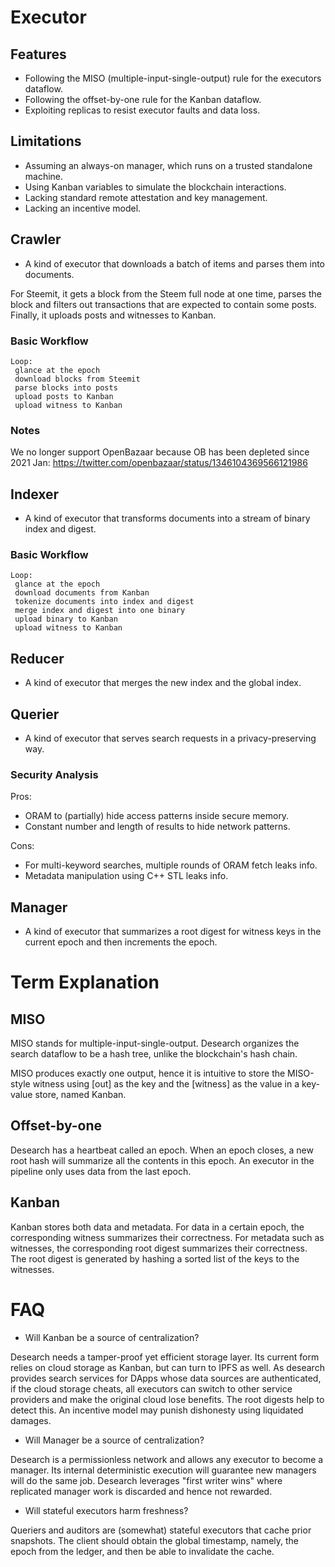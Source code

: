 # Executor

## Features

- Following the MISO (multiple-input-single-output) rule for the executors dataflow.
- Following the offset-by-one rule for the Kanban dataflow.
- Exploiting replicas to resist executor faults and data loss.

## Limitations

- Assuming an always-on manager, which runs on a trusted standalone machine.
- Using Kanban variables to simulate the blockchain interactions.
- Lacking standard remote attestation and key management.
- Lacking an incentive model.

## Crawler

- A kind of executor that downloads a batch of items and parses them into documents.

For Steemit, it gets a block from the Steem full node at one time, parses the block and filters out transactions that are expected to contain some posts. Finally, it uploads posts and witnesses to Kanban.

### Basic Workflow

```
Loop:
 glance at the epoch
 download blocks from Steemit
 parse blocks into posts
 upload posts to Kanban
 upload witness to Kanban
```

### Notes

We no longer support OpenBazaar because OB has been depleted since 2021 Jan: https://twitter.com/openbazaar/status/1346104369566121986

## Indexer

- A kind of executor that transforms documents into a stream of binary index and digest.

### Basic Workflow

```
Loop:
 glance at the epoch
 download documents from Kanban
 tokenize documents into index and digest
 merge index and digest into one binary
 upload binary to Kanban
 upload witness to Kanban
```

## Reducer

- A kind of executor that merges the new index and the global index.

## Querier

- A kind of executor that serves search requests in a privacy-preserving way.

### Security Analysis

Pros:

- ORAM to (partially) hide access patterns inside secure memory.
- Constant number and length of results to hide network patterns.

Cons:

- For multi-keyword searches, multiple rounds of ORAM fetch leaks info.
- Metadata manipulation using C++ STL leaks info.

## Manager

- A kind of executor that summarizes a root digest for witness keys in the current epoch and then increments the epoch.


# Term Explanation

## MISO

MISO stands for multiple-input-single-output. Desearch organizes the search dataflow to be a hash tree, unlike the blockchain's hash chain.

MISO produces exactly one output, hence it is intuitive to store the MISO-style witness using [out] as the key and the [witness] as the value in a key-value store, named Kanban.

## Offset-by-one

Desearch has a heartbeat called an epoch. When an epoch closes, a new root hash will summarize all the contents in this epoch. An executor in the pipeline only uses data from the last epoch.

## Kanban

Kanban stores both data and metadata. For data in a certain epoch, the corresponding witness summarizes their correctness. For metadata such as witnesses, the corresponding root digest summarizes their correctness.
The root digest is generated by hashing a sorted list of the keys to the witnesses.


# FAQ

- Will Kanban be a source of centralization?

Desearch needs a tamper-proof yet efficient storage layer. Its current form relies on cloud storage as Kanban, but can turn to IPFS as well. As desearch provides search services for DApps whose data sources are authenticated, if the cloud storage cheats, all executors can switch to other service providers and make the original cloud lose benefits. The root digests help to detect this. An incentive model may punish dishonesty using liquidated damages.

- Will Manager be a source of centralization?

Desearch is a permissionless network and allows any executor to become a manager. Its internal deterministic execution will guarantee new managers will do the same job. Desearch leverages "first writer wins" where replicated manager work is discarded and hence not rewarded.

- Will stateful executors harm freshness?

Queriers and auditors are (somewhat) stateful executors that cache prior snapshots. The client should obtain the global timestamp, namely, the epoch from the ledger, and then be able to invalidate the cache.
